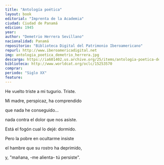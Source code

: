 ```yaml
---
title: "Antología poética"
layout: book
editorial: "Imprenta de la Academia"
ciudad: Ciudad de Panamá
edicion: 1945
year: 
author: "Demetrio Herrera Sevillano"
nacionalidad: Panamá
repositorio: "Biblioteca Digital del Patrimonio Iberoamericano"
repurl: http://www.iberoamericadigital.net
img: antologia_poetica_demetrio_herrera.jpg
descarga: https://ia601402.us.archive.org/25/items/antologia-poetica-demetrio-herrera-sevillano_202010/Antologia%20Poetica%20-%20Demetrio%20Herrera%20Sevillano.pdf
biblioteca: http://www.worldcat.org/oclc/15253570
comprar: 
periodo: "Siglo XX"
feature: 
---
```

 
He vuelto triste a mi tugurio. Triste. 

Mi madre, perspicaz, ha comprendido 

que nada he conseguido… 

nada contra el dolor que nos asiste. 

Está el fogón cual lo dejé: dormido. 

Pero la pobre en ocultarme insiste

el hambre que su rostro ha deprimido, 

y, "mañana, -me alienta- tú persiste".
